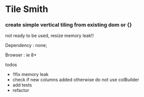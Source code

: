 # Tile Smith

### create simple vertical tiling from existing dom or {}

not ready to be used, resize memory leak!!

Dependency : none;

Browser    : ie 8+

todos
- !!fix memory leak
- check if new columns added otherwise do not use colBuilder
- add tests
- refactor
